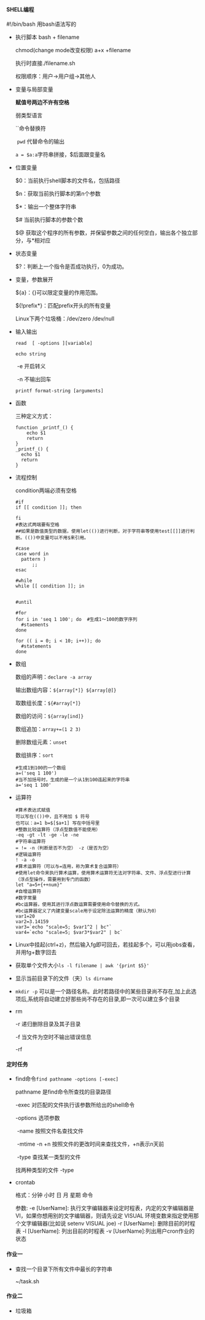 #### SHELL编程

#!/bin/bash 用bash语法写的

- 执行脚本 bash + filename

  chmod(change mode改变权限) a+x  +filename

  执行时直接./filename.sh

  权限顺序：用户->用户组->其他人

- 变量与局部变量

  **赋值号两边不许有空格**

  弱类型语言

  ``命令替换符

  ​	`pwd` 代替命令的输出

  `a = $a:a`字符串拼接，$后面跟变量名

- 位置变量

  $0：当前执行shell脚本的文件名，包括路径

  $n：获取当前执行脚本的第n个参数

  $*：输出一个整体字符串

  $# 当前执行脚本的参数个数	

  $@ 获取这个程序的所有参数，并保留参数之间的任何空白，输出各个独立部分，与*相对应

- 状态变量

  $?：判断上一个指令是否成功执行，0为成功。

- 变量，参数展开

  ${a}：{}可以限定变量的作用范围。

  ${!prefix*}：匹配prefix开头的所有变量

  Linux下两个垃圾桶：/dev/zero /dev/null

- 输入输出

  `read  [ -options ][variable]`

  `echo string`

  ​	-e 开启转义

  ​	-n 不输出回车

  `printf format-string [arguments]`

- 函数

  三种定义方式：

  ```shell
  function _printf_() {
      echo $1
      return
  }
  _printf_() {
  	echo $1
  	return
  }
  ```

- 流程控制

  condition两端必须有空格

  ```shell
  #if
  if [[ condition ]]; then
  
  fi
  #表达式两端要有空格
  ##如果是数值类型的数据，使用let(())进行判断，对于字符串等使用test[[]]进行判断。(())中变量可以不用$来引用。
  
  #case 
  case word in
  	pattern )
  		;;
  esac
  
  #while
  while [[ condition ]]; in
  	
  	
  #until
  
  #for
  for i in 'seq 1 100'; do  #生成1～100的数字序列
  	#staements
  done
  
  for (( i = 0; i < 10; i++)); do
  	#statements
  done
  ```

  

- 数组

  数组的声明：`declare -a array`

  输出数组内容：`${array[*]} ${array[@]}`

  取数组长度：`${#array[*]}`

  数组的访问：`${array[ind]}`	

  数组追加：`array+=(1 2 3)`

  删除数组元素：`unset`

  数组排序：`sort`

  ```shell
  #生成1到100的一个数组
  a=('seq 1 100')
  #当不加括号时，生成的是一个从1到100连起来的字符串
  a='seq 1 100'
  ```

- 运算符

  ```shell
  #算术表达式赋值
  可以写在(())中，且不用加 $ 符号
  也可以：a=1 b=$[$a+1] 写在中括号里
  #整数比较运算符（浮点型数值不能使用）
  -eq -gt -lt -ge -le -ne
  #字符串运算符
  = != -n（判断是否不为空） -z（是否为空）
  #逻辑运算符
  ! -a -o 
  #算术运算符（可以与=连用，称为算术复合运算符）
  #使用let命令来执行算术运算，使用算术运算符无法对字符串、文件、浮点型进行计算（浮点型操作，需要用到专门的函数）
  let "a=5+{++num}"
  #自增运算符
  #数字常量
  #bc运算器，使用其进行浮点数运算需要使用命令替换的方式。
  #bc运算器定义了内建变量scale用于设定除法运算的精度（默认为0）
  var1=20
  var2=3.14159
  var3=`echo "scale=5; $var1^2 | bc"`
  var4=`echo "scale=5; $var3*$var2" | bc`
  
  ```

- Linux中挂起(ctrl+z)，然后输入fg即可回去，若挂起多个，可以用jobs查看，并用fg+数字回去

- 获取单个文件大小`ls -l filename | awk '{print $5}' `

- 显示当前目录下的文件（夹）`ls dirname`

- `mkdir -p` 可以是一个路径名称。此时若路径中的某些目录尚不存在,加上此选项后,系统将自动建立好那些尚不存在的目录,即一次可以建立多个目录

- rm

  -r 递归删除目录及其子目录

  -f 当文件为空时不输出错误信息

  -rf 

#### 定时任务

- find命令`find pathname -options [-exec]`

  pathname 是find命令所查找的目录路径

  -exec 对匹配的文件执行该参数所给出的shell命令

  -options 选项参数

  ​	-name 按照文件名查找文件

  ​	-mtime -n +n 按照文件的更改时间来查找文件，+n表示n天前

  ​	-type 查找某一类型的文件

  找两种类型的文件 -type 

- crontab

  格式：分钟 小时 日 月 星期 命令

  参数:
  -e [UserName]: 执行文字编辑器来设定时程表，内定的文字编辑器是 VI，如果你想用别的文字编辑器，则请先设定 VISUAL 环境变数来指定使用那个文字编辑器(比如说 setenv VISUAL joe)
  -r [UserName]: 删除目前的时程表
  -l [UserName]: 列出目前的时程表
  -v [UserName]:列出用户cron作业的状态	

#### 作业一

- 查找一个目录下所有文件中最长的字符串

  ~/task.sh

#### 作业二

- 垃圾箱
